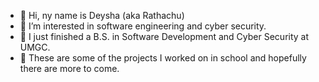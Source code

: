 - 👋 Hi, ny name is Deysha (aka Rathachu)
- 👀 I’m interested in software engineering and cyber security.
- 🌱 I just finished a B.S. in Software Development and Cyber Security at UMGC.
- 💞️ These are some of the projects I worked on in school and hopefully there are more to come.


<!---
rathlorieldc/rathlorieldc is a ✨ special ✨ repository because its `README.md` (this file) appears on your GitHub profile.
You can click the Preview link to take a look at your changes.
--->
